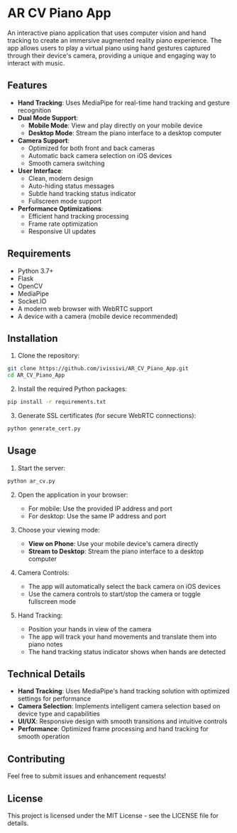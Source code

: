 # AR CV Piano App

An interactive piano application that uses computer vision and hand tracking to create an immersive augmented reality piano experience. The app allows users to play a virtual piano using hand gestures captured through their device's camera, providing a unique and engaging way to interact with music.

## Features

- **Hand Tracking**: Uses MediaPipe for real-time hand tracking and gesture recognition
- **Dual Mode Support**:
  - **Mobile Mode**: View and play directly on your mobile device
  - **Desktop Mode**: Stream the piano interface to a desktop computer
- **Camera Support**:
  - Optimized for both front and back cameras
  - Automatic back camera selection on iOS devices
  - Smooth camera switching
- **User Interface**:
  - Clean, modern design
  - Auto-hiding status messages
  - Subtle hand tracking status indicator
  - Fullscreen mode support
- **Performance Optimizations**:
  - Efficient hand tracking processing
  - Frame rate optimization
  - Responsive UI updates

## Requirements

- Python 3.7+
- Flask
- OpenCV
- MediaPipe
- Socket.IO
- A modern web browser with WebRTC support
- A device with a camera (mobile device recommended)

## Installation

1. Clone the repository:
```bash
git clone https://github.com/ivissivi/AR_CV_Piano_App.git
cd AR_CV_Piano_App
```

2. Install the required Python packages:
```bash
pip install -r requirements.txt
```

3. Generate SSL certificates (for secure WebRTC connections):
```bash
python generate_cert.py
```

## Usage

1. Start the server:
```bash
python ar_cv.py
```

2. Open the application in your browser:
   - For mobile: Use the provided IP address and port
   - For desktop: Use the same IP address and port

3. Choose your viewing mode:
   - **View on Phone**: Use your mobile device's camera directly
   - **Stream to Desktop**: Stream the piano interface to a desktop computer

4. Camera Controls:
   - The app will automatically select the back camera on iOS devices
   - Use the camera controls to start/stop the camera or toggle fullscreen mode

5. Hand Tracking:
   - Position your hands in view of the camera
   - The app will track your hand movements and translate them into piano notes
   - The hand tracking status indicator shows when hands are detected

## Technical Details

- **Hand Tracking**: Uses MediaPipe's hand tracking solution with optimized settings for performance
- **Camera Selection**: Implements intelligent camera selection based on device type and capabilities
- **UI/UX**: Responsive design with smooth transitions and intuitive controls
- **Performance**: Optimized frame processing and hand tracking for smooth operation

## Contributing

Feel free to submit issues and enhancement requests!

## License

This project is licensed under the MIT License - see the LICENSE file for details.
 

